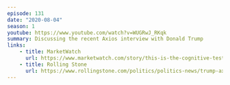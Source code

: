 ```yaml
---
episode: 131
date: "2020-08-04"
season: 1
youtube: https://www.youtube.com/watch?v=WUGRwJ_RKqk
summary: Discussing the recent Axios interview with Donald Trump
links:
    - title: MarketWatch
      url: https://www.marketwatch.com/story/this-is-the-cognitive-test-trump-didnt-pass-internet-reacts-to-presidents-shocking-axios-interview-2020-08-04
    - title: Rolling Stone
      url: https://www.rollingstone.com/politics/politics-news/trump-axios-interview-jonathan-swan-1039137
---
```

